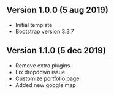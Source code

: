 ## Version 1.0.0 (5 aug 2019)

- Initial template
- Bootstrap version 3.3.7

## Version 1.1.0 (5 dec 2019)

- Remove extra plugins
- Fix dropdown issue
- Customize portfolio page
- Added new google map
